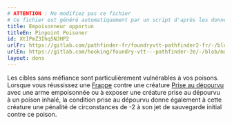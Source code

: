 ```yaml
---
# ATTENTION : Ne modifiez pas ce fichier
# Ce fichier est généré automatiquement par un script d'après les données du module Foundry VTT officiel et de sa traduction
title: Empoisonneur opportun
titleEn: Pinpoint Poisoner
id: XtIPmZ3Ihq5NJHP2
urlFr: https://gitlab.com/pathfinder-fr/foundryvtt-pathfinder2-fr/-/blob/master/data/feats/XtIPmZ3Ihq5NJHP2.htm
urlEn: https://gitlab.com/hooking/foundry-vtt---pathfinder-2e/-/blob/master/packs/data/feats.db/pinpoint-poisoner.json
layout: dons
---
```

Les cibles sans méfiance sont particulièrement vulnérables à vos poisons. Lorsque vous réussissez une [Frappe](../actions/frapper.html) contre une créature [Prise au dépourvu](../conditions/pris-au-dépourvu.html) avec une arme empoisonnée ou à exposer une créature prise au dépourvu à un poison inhalé, la condition prise au dépourvu donne également à cette créature une pénalité de circonstances de -2 à son jet de sauvegarde initial contre ce poison.
